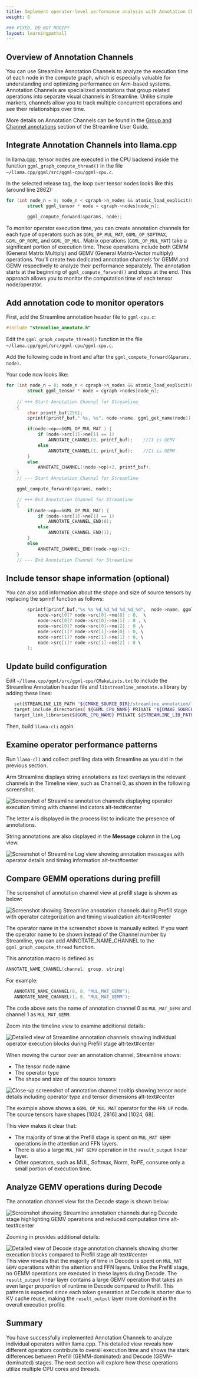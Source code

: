 ```yaml
---
title: Implement operator-level performance analysis with Annotation Channels
weight: 6

### FIXED, DO NOT MODIFY
layout: learningpathall
---
```


## Overview of Annotation Channels

You can use Streamline Annotation Channels to analyze the execution time of each node in the compute graph, which is especially valuable for understanding and optimizing performance on Arm-based systems. Annotation Channels are specialized annotations that group related operations into separate visual channels in Streamline. Unlike simple markers, channels allow you to track multiple concurrent operations and see their relationships over time.

More details on Annotation Channels can be found in the [Group and Channel annotations](https://developer.arm.com/documentation/101816/9-7/Annotate-your-code/User-space-annotations/Group-and-Channel-annotations?lang=en) section of the Streamline User Guide.

## Integrate Annotation Channels into llama.cpp

In llama.cpp, tensor nodes are executed in the CPU backend inside the function `ggml_graph_compute_thread()` in the file `~/llama.cpp/ggml/src/ggml-cpu/ggml-cpu.c`.  

In the selected release tag, the loop over tensor nodes looks like this (around line 2862):

```c
for (int node_n = 0; node_n < cgraph->n_nodes && atomic_load_explicit(&tp->abort, memory_order_relaxed) != node_n; node_n++) {
        struct ggml_tensor * node = cgraph->nodes[node_n];

        ggml_compute_forward(&params, node);
```

To monitor operator execution time, you can create annotation channels for each type of operators such as `GGML_OP_MUL_MAT`, `GGML_OP_SOFTMAX`, `GGML_OP_ROPE`, and `GGML_OP_MUL`. Matrix operations (`GGML_OP_MUL_MAT`) take a significant portion of execution time. These operations include both GEMM (General Matrix Multiply) and GEMV (General Matrix-Vector multiply) operations. You'll create two dedicated annotation channels for GEMM and GEMV respectively to analyze their performance separately. The annotation starts at the beginning of `ggml_compute_forward()` and stops at the end. This approach allows you to monitor the computation time of each tensor node/operator. 

## Add annotation code to monitor operators 

First, add the Streamline annotation header file to `ggml-cpu.c`:

```c
#include "streamline_annotate.h" 
```

Edit the `ggml_graph_compute_thread()` function in the file `~/llama.cpp/ggml/src/ggml-cpu/ggml-cpu.c`. 

Add the following code in front and after the `ggml_compute_forward(&params, node)`. 

Your code now looks like:

```c
for (int node_n = 0; node_n < cgraph->n_nodes && atomic_load_explicit(&tp->abort, memory_order_relaxed) != node_n; node_n++) {
        struct ggml_tensor * node = cgraph->nodes[node_n];
        
    // +++ Start Annotation Channel for Streamline
    {
        char printf_buf[256];
        sprintf(printf_buf," %s, %s", node->name, ggml_get_name(node)); 

        if(node->op==GGML_OP_MUL_MAT ) {
            if (node->src[1]->ne[1] == 1)
                ANNOTATE_CHANNEL(0, printf_buf);    //It is GEMV
            else    
                ANNOTATE_CHANNEL(1, printf_buf);    //It is GEMM
        }
        else
            ANNOTATE_CHANNEL((node->op)+2, printf_buf);
    }
    // --- Start Annotation Channel for Streamline

    ggml_compute_forward(&params, node);

    // +++ End Annotation Channel for Streamline
    {
        if(node->op==GGML_OP_MUL_MAT) {
            if (node->src[1]->ne[1] == 1)
                ANNOTATE_CHANNEL_END(0);
            else
                ANNOTATE_CHANNEL_END(1);
        }
        else
            ANNOTATE_CHANNEL_END((node->op)+2);
    }
    // --- End Annotation Channel for Streamline
```

## Include tensor shape information (optional) 

You can also add information about the shape and size of source tensors by replacing the sprintf function as follows:

```c
        sprintf(printf_buf,"%s %s %d_%d_%d %d_%d_%d",  node->name, ggml_get_name(node), \
            node->src[0]? node->src[0]->ne[0] : 0,  \
            node->src[0]? node->src[0]->ne[1] : 0 , \
            node->src[0]? node->src[0]->ne[2] : 0 ,\
            node->src[1]? node->src[1]->ne[0] : 0, \
            node->src[1]? node->src[1]->ne[1] : 0, \
            node->src[1]? node->src[1]->ne[2] : 0 \
        ); 
```

## Update build configuration 

Edit `~/llama.cpp/ggml/src/ggml-cpu/CMakeLists.txt` to include the Streamline Annotation header file and `libstreamline_annotate.a` library by adding these lines:

```bash
   set(STREAMLINE_LIB_PATH "${CMAKE_SOURCE_DIR}/streamline_annotation/libstreamline_annotate.a")
   target_include_directories( ${GGML_CPU_NAME} PRIVATE "${CMAKE_SOURCE_DIR}/streamline_annotation")
   target_link_libraries(${GGML_CPU_NAME} PRIVATE ${STREAMLINE_LIB_PATH} )
```

Then, build `llama-cli` again.

## Examine operator performance patterns

Run `llama-cli` and collect profiling data with Streamline as you did in the previous section.

Arm Streamline displays string annotations as text overlays in the relevant channels in the Timeline view, such as Channel 0, as shown in the following screenshot.

![Screenshot of Streamline annotation channels displaying operator execution timing with channel indicators alt-text#center](images/deep_dive_1.png "Annotation channel")

The letter `A` is displayed in the process list to indicate the presence of annotations. 

String annotations are also displayed in the **Message** column in the Log view.

![Screenshot of Streamline Log view showing annotation messages with operator details and timing information alt-text#center](images/deep_dive_2.png "Annotation log")

## Compare GEMM operations during prefill

The screenshot of annotation channel view at prefill stage is shown as below:

![Screenshot showing Streamline annotation channels during Prefill stage with operator categorization and timing visualization alt-text#center](images/prefill_annotation_channel.png "Annotation channel at Prefill stage")

The operator name in the screenshot above is manually edited. If you want the operator name to be shown instead of the Channel number by Streamline, you can add ANNOTATE_NAME_CHANNEL to the `ggml_graph_compute_thread` function. 

This annotation macro is defined as:  

```c
ANNOTATE_NAME_CHANNEL(channel, group, string)
```

For example:

```c
   ANNOTATE_NAME_CHANNEL(0, 0, "MUL_MAT_GEMV");
   ANNOTATE_NAME_CHANNEL(1, 0, "MUL_MAT_GEMM"); 
```

The code above sets the name of annotation channel 0 as `MUL_MAT_GEMV` and channel 1 as `MUL_MAT_GEMM`.

Zoom into the timeline view to examine additional details:

![Detailed view of Streamline annotation channels showing individual operator execution blocks during Prefill stage alt-text#center](images/prefill_annotation_channel_2.png "Annotation channel at Prefill stage")

When moving the cursor over an annotation channel, Streamline shows:  

- The tensor node name  
- The operator type  
- The shape and size of the source tensors  

![Close-up screenshot of annotation channel tooltip showing tensor node details including operator type and tensor dimensions alt-text#center](images/prefill_annotation_channel_3.png "Annotation channel zoom in")

The example above shows a `GGML_OP_MUL_MAT` operator for the `FFN_UP` node.
The source tensors have shapes [1024, 2816] and [1024, 68].  

This view makes it clear that:  
- The majority of time at the Prefill stage is spent on `MUL_MAT GEMM` operations in the attention and FFN layers.  
- There is also a large `MUL_MAT GEMV` operation in the `result_output` linear layer.  
- Other operators, such as MUL, Softmax, Norm, RoPE, consume only a small portion of execution time.

## Analyze GEMV operations during Decode

The annotation channel view for the Decode stage is shown below:

![Screenshot showing Streamline annotation channels during Decode stage highlighting GEMV operations and reduced computation time alt-text#center](images/decode_annotation_channel.png "Annotation channel at Decode stage")

Zooming in provides additional details:

![Detailed view of Decode stage annotation channels showing shorter execution blocks compared to Prefill stage alt-text#center](images/decode_annotation_channel_2.png "Annotation channel string")
This view reveals that the majority of time in Decode is spent on `MUL_MAT GEMV` operations within the attention and FFN layers. Unlike the Prefill stage, no GEMM operations are executed in these layers during Decode. The `result_output` linear layer contains a large GEMV operation that takes an even larger proportion of runtime in Decode compared to Prefill. This pattern is expected since each token generation at Decode is shorter due to KV cache reuse, making the `result_output` layer more dominant in the overall execution profile. 

## Summary

You have successfully implemented Annotation Channels to analyze individual operators within llama.cpp. This detailed view reveals how different operators contribute to overall execution time and shows the stark differences between Prefill (GEMM-dominated) and Decode (GEMV-dominated) stages. The next section will explore how these operations utilize multiple CPU cores and threads. 
